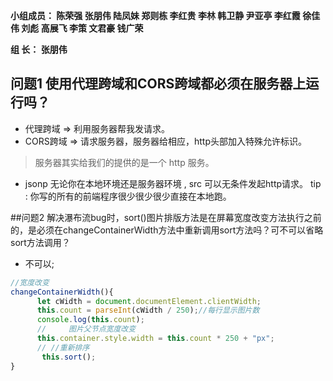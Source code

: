 

**小组成员： 陈荣强 张朋伟 陆凤妹  郑则栋 李红贵 李林 韩卫静 尹亚亭 李红霞  徐佳伟  刘彪  高展飞 李策  文君豪 钱广荣**

**组       长： 张朋伟**


## 问题1  使用代理跨域和CORS跨域都必须在服务器上运行吗？

* 代理跨域 => 利用服务器帮我发请求。
* CORS跨域 => 请求服务器，服务器给相应，http头部加入特殊允许标识。

> 服务器其实给我们的提供的是一个 http 服务。

* jsonp 无论你在本地环境还是服务器环境 , src 可以无条件发起http请求。 
tip : 你写的所有的前端程序很少很少很少直接在本地跑。

##问题2  解决瀑布流bug时，sort()图片排版方法是在屏幕宽度改变方法执行之前的，是必须在changeContainerWidth方法中重新调用sort方法吗？可不可以省略sort方法调用？
* 不可以;
```javascript
//宽度改变
changeContainerWidth(){
      let cWidth = document.documentElement.clientWidth;
      this.count = parseInt(cWidth / 250);//每行显示图片数
      console.log(this.count);
      //     图片父节点宽度改变
      this.container.style.width = this.count * 250 + "px";  
      // //重新排序
       this.sort();
}
```
